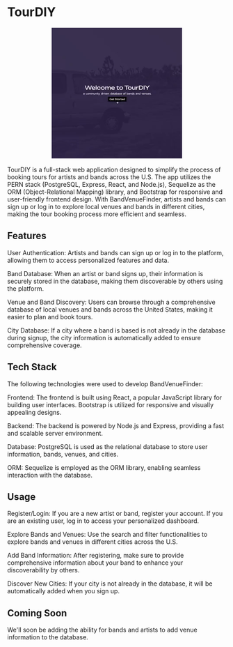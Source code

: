 # TourDIY

<p align=center><img src='https://github.com/vinceoct/TourDIY/blob/main/TourDIY/src/assets/tourdiy.gif'/></p>
TourDIY is a full-stack web application designed to simplify the process of booking tours for artists and bands across the U.S. The app utilizes the PERN stack (PostgreSQL, Express, React, and Node.js), Sequelize as the ORM (Object-Relational Mapping) library, and Bootstrap for responsive and user-friendly frontend design. With BandVenueFinder, artists and bands can sign up or log in to explore local venues and bands in different cities, making the tour booking process more efficient and seamless.

## Features
User Authentication: Artists and bands can sign up or log in to the platform, allowing them to access personalized features and data.

Band Database: When an artist or band signs up, their information is securely stored in the database, making them discoverable by others using the platform.

Venue and Band Discovery: Users can browse through a comprehensive database of local venues and bands across the United States, making it easier to plan and book tours.

City Database: If a city where a band is based is not already in the database during signup, the city information is automatically added to ensure comprehensive coverage.

## Tech Stack
The following technologies were used to develop BandVenueFinder:

Frontend: The frontend is built using React, a popular JavaScript library for building user interfaces. Bootstrap is utilized for responsive and visually appealing designs.

Backend: The backend is powered by Node.js and Express, providing a fast and scalable server environment.

Database: PostgreSQL is used as the relational database to store user information, bands, venues, and cities.

ORM: Sequelize is employed as the ORM library, enabling seamless interaction with the database.

## Usage
Register/Login: If you are a new artist or band, register your account. If you are an existing user, log in to access your personalized dashboard.

Explore Bands and Venues: Use the search and filter functionalities to explore bands and venues in different cities across the U.S.

Add Band Information: After registering, make sure to provide comprehensive information about your band to enhance your discoverability by others.

Discover New Cities: If your city is not already in the database, it will be automatically added when you sign up.

## Coming Soon
We'll soon be adding the ability for bands and artists to add venue information to the database.
